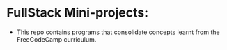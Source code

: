# FullStack Mini-projects:

* This repo contains programs that consolidate concepts learnt from the FreeCodeCamp curriculum.
